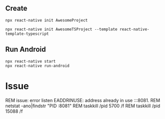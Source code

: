 
## Create 

```
npx react-native init AwesomeProject

npx react-native init AwesomeTSProject --template react-native-template-typescript
```

## Run Android

```
npx react-native start
npx react-native run-android
```

# Issue

REM issue: error listen EADDRINUSE: address already in use :::8081.
REM netstat -ano|findstr "PID :8081"
REM taskkill /pid 5700 /f
REM taskkill /pid 15088 /f